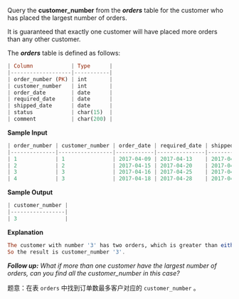 <p>Query the <b>customer_number</b> from the <b><i>orders</i></b> table for the customer who has placed the largest number of orders.</p>

<p>It is guaranteed that exactly one customer will have placed more orders than any other customer.</p>

<p>The <b><i>orders</i></b> table is defined as follows:</p>

```haskell
| Column            | Type      |
|-------------------|-----------|
| order_number (PK) | int       |
| customer_number   | int       |
| order_date        | date      |
| required_date     | date      |
| shipped_date      | date      |
| status            | char(15)  |
| comment           | char(200) |
```

 

<p><b>Sample Input</b></p>

```haskell
| order_number | customer_number | order_date | required_date | shipped_date | status | comment |
|--------------|-----------------|------------|---------------|--------------|--------|---------|
| 1            | 1               | 2017-04-09 | 2017-04-13    | 2017-04-12   | Closed |         |
| 2            | 2               | 2017-04-15 | 2017-04-20    | 2017-04-18   | Closed |         |
| 3            | 3               | 2017-04-16 | 2017-04-25    | 2017-04-20   | Closed |         |
| 4            | 3               | 2017-04-18 | 2017-04-28    | 2017-04-25   | Closed |         | 
```

<p><b>Sample Output</b></p>

```haskell
| customer_number |
|-----------------|
| 3               | 
```

<p><b>Explanation</b></p>

```haskell
The customer with number '3' has two orders, which is greater than either customer '1' or '2' because each of them  only has one order. 
So the result is customer_number '3'.
```
 
<p><i><b>Follow up:</b> What if more than one customer have the largest number of orders, can you find all the customer_number in this case?</i></p>

 

题意：在表 `orders` 中找到订单数最多客户对应的 `customer_number` 。
